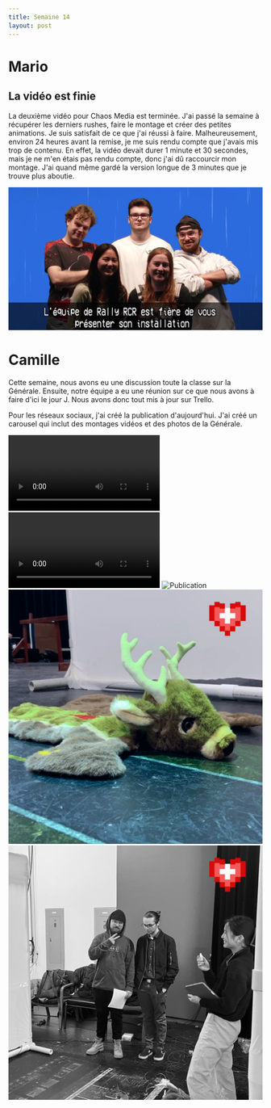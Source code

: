 ```yaml
---
title: Semaine 14
layout: post
---
```


# Mario
## La vidéo est finie 

La deuxième vidéo pour Chaos Media est terminée. J'ai passé la semaine à récupérer les derniers rushes, faire le montage et créer des petites animations. Je suis satisfait de ce que j'ai réussi à faire. Malheureusement, environ 24 heures avant la remise, je me suis rendu compte que j'avais mis trop de contenu. En effet, la vidéo devait durer 1 minute et 30 secondes, mais je ne m'en étais pas rendu compte, donc j'ai dû raccourcir mon montage. J'ai quand même gardé la version longue de 3 minutes que je trouve plus aboutie.

![RallyRcrTitle](../medias/sem14/equipe.jpg)

# Camille

Cette semaine, nous avons eu une discussion toute la classe sur la Générale. Ensuite, notre équipe a eu une réunion sur ce que nous avons à faire d'ici le jour J. Nous avons donc tout mis à jour sur Trello.

Pour les réseaux sociaux, j'ai créé la publication d'aujourd'hui. J'ai créé un carousel qui inclut des montages vidéos et des photos de la Générale.

![Video](../medias/sem14/video1.mp4)
![Video](../medias/sem14/video2.mp4)
![Publication](../medias/sem14/2.png)
![Publication](../medias/sem14/3.png)
![Publication](../medias/sem14/4.png)
